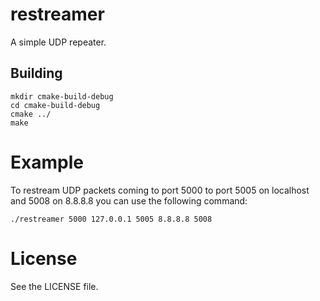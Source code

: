 # restreamer
A simple UDP repeater.

## Building

```
mkdir cmake-build-debug 
cd cmake-build-debug 
cmake ../
make
```

# Example

To restream UDP packets coming to port 5000 to port 5005 on localhost and 5008 on 8.8.8.8 you can use the following command:
```
./restreamer 5000 127.0.0.1 5005 8.8.8.8 5008
```

# License

See the LICENSE file.